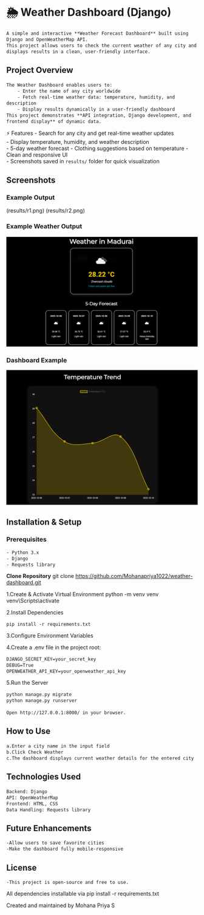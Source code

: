 # 🌦️ Weather Dashboard (Django) 
    A simple and interactive **Weather Forecast Dashboard** built using Django and OpenWeatherMap API.  
    This project allows users to check the current weather of any city and displays results in a clean, user-friendly interface.

## Project Overview
    The Weather Dashboard enables users to:  
        - Enter the name of any city worldwide  
        - Fetch real-time weather data: temperature, humidity, and description  
        - Display results dynamically in a user-friendly dashboard  
    This project demonstrates **API integration, Django development, and frontend display** of dynamic data.

⚡ Features
        - Search for any city and get real-time weather updates  
        - Display temperature, humidity, and weather description  
        - 5-day weather forecast
        - Clothing suggestions based on temperature
        - Clean and responsive UI  
        - Screenshots saved in `results/` folder for quick visualization  

## Screenshots
### Example Output 
   (results/r1.png)
   (results/r2.png)
### Example Weather Output
   ![Forecast Screenshot](results/r3.png)
### Dashboard Example
   ![Dashboard Screenshot](results/r4.png)

## Installation & Setup

### Prerequisites
    - Python 3.x  
    - Django  
    - Requests library  

**Clone Repository**
    git clone https://github.com/Mohanapriya1022/weather-dashboard.git

1.Create & Activate Virtual Environment
    python -m venv venv
    venv\Scripts\activate

2.Install Dependencies

    pip install -r requirements.txt

3.Configure Environment Variables

4.Create a .env file in the project root:

    DJANGO_SECRET_KEY=your_secret_key
    DEBUG=True
    OPENWEATHER_API_KEY=your_openweather_api_key

5.Run the Server

    python manage.py migrate
    python manage.py runserver
    
    Open http://127.0.0.1:8000/ in your browser.

## How to Use
    a.Enter a city name in the input field
    b.Click Check Weather
    c.The dashboard displays current weather details for the entered city

## Technologies Used
    Backend: Django
    API: OpenWeatherMap
    Frontend: HTML, CSS
    Data Handling: Requests library

## Future Enhancements
    -Allow users to save favorite cities
    -Make the dashboard fully mobile-responsive

## License
    -This project is open-source and free to use.
All dependencies installable via pip install -r requirements.txt

Created and maintained by Mohana Priya S
